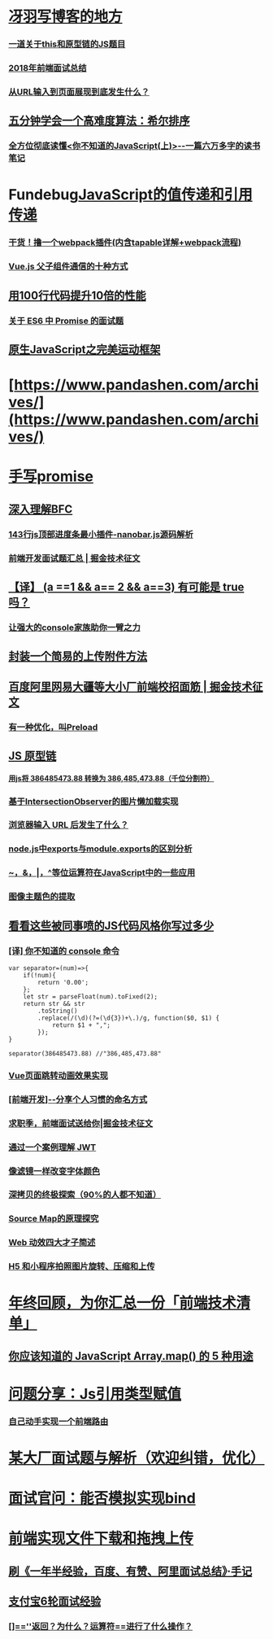 # [冴羽写博客的地方](https://github.com/mqyqingfeng/Blog)
### [一道关于this和原型链的JS题目](https://github.com/RicardoCao-Biker/RICO-BLOG/issues/16)
### [2018年前端面试总结](https://juejin.im/post/5bee888fe51d4557fe34e356)
### [从URL输入到页面展现到底发生什么？](https://juejin.im/post/5bf3ad55f265da61682afc9b)
## [五分钟学会一个高难度算法：希尔排序](https://juejin.im/post/5bf9f2285188256b0f5832a0)
### [全方位彻底读懂<你不知道的JavaScript(上)>--一篇六万多字的读书笔记](https://juejin.im/post/5bfaa2e26fb9a04a0440b0e4)
# Fundebug[JavaScript的值传递和引用传递](https://juejin.im/post/5beb934df265da61797460fd)
### [干货！撸一个webpack插件(内含tapable详解+webpack流程)](https://juejin.im/post/5beb8875e51d455e5c4dd83f)
### [Vue.js 父子组件通信的十种方式](https://juejin.im/post/5bd18c72e51d455e3f6e4334)
## [用100行代码提升10倍的性能](https://juejin.im/post/5bec223f5188250c102116b5)
### [关于 ES6 中 Promise 的面试题](https://juejin.im/post/5bd697cfe51d454c791cd1d5)
## [原生JavaScript之完美运动框架](https://juejin.im/post/5bd45cc3e51d4535115c7e41)
# [https://www.pandashen.com/archives/](https://www.pandashen.com/archives/)
# [手写promise](https://juejin.im/post/5bc7d9bef265da0af879a293)
## [深入理解BFC](https://juejin.im/post/5bc33d0d6fb9a05d1658afc7)
### [143行js顶部进度条最小插件-nanobar.js源码解析](https://juejin.im/post/5bcdb745e51d4536c65d1f27)
### [前端开发面试题汇总 | 掘金技术征文](https://juejin.im/post/5ba6e77e6fb9a05d0b14359b)
## [【译】 (a ==1 && a== 2 && a==3) 有可能是 true 吗？](http://elevenbeans.github.io/2018/01/23/nothing-is-impossible-for-javascript/)
### [让强大的console家族助你一臂之力](https://juejin.im/post/5b586ec06fb9a04fc436c9b3)
## [封装一个简易的上传附件方法](https://juejin.im/post/5bbc5619e51d450e8377b230)
## [百度阿里网易大疆等大小厂前端校招面筋 | 掘金技术征文](https://juejin.im/post/5bb470295188255c5e66f88f)
### [有一种优化，叫Preload](https://mp.weixin.qq.com/s?__biz=MzUxMTcwOTM4Mg==&mid=2247484163&idx=1&sn=16b9c907971683dd61cee251adcde79b&chksm=f96edaaace1953bcaf65a1adcf30b6d3dd66cf7b648ae59c4bf807d3f8bf460d5cd638e54ca1&token=946370022&lang=zh_CN#rd)
## [JS 原型链](https://github.com/libin1991/libin_Blog/issues/657)
#### [用js将 386485473.88 转换为 386,485,473.88（千位分割符） ](https://www.seoxiehui.cn/article-71899-1.html)
### [基于IntersectionObserver的图片懒加载实现](https://juejin.im/post/5bbc60e8f265da0af609cd04)
### [浏览器输入 URL 后发生了什么？](https://zhuanlan.zhihu.com/p/43369093)
### [node.js中exports与module.exports的区别分析](https://juejin.im/post/5bc82e485188255c42585c02)
### [~，&，|，^等位运算符在JavaScript中的一些应用](https://juejin.im/post/5bc42c5c6fb9a05d3a4b5f59)
### [图像主题色的提取](https://juejin.im/post/5bc84159e51d450ea1329d6c)
## [看看这些被同事喷的JS代码风格你写过多少](https://juejin.im/post/5becf928f265da61380ec986)
### [[译] 你不知道的 console 命令](https://juejin.im/post/5bf64218e51d45194266acb7)
```
var separator=(num)=>{
	if(!num){
		return '0.00';
	};
	let str = parseFloat(num).toFixed(2);
	return str && str
		.toString()
		.replace(/(\d)(?=(\d{3})+\.)/g, function($0, $1) {
			return $1 + ",";
		});
}

separator(386485473.88) //"386,485,473.88"
```
### [Vue页面跳转动画效果实现](https://juejin.im/post/5ba358a56fb9a05d2068401d)
### [[前端开发]--分享个人习惯的命名方式](https://juejin.im/post/5b6ad6b0e51d4519171766e2)
### [求职季，前端面试送给你|掘金技术征文](https://juejin.im/post/5ba4584df265da0ab719a93d)
### [通过一个案例理解 JWT](https://juejin.im/post/5ba37c50e51d450e664b3fc3)
### [像滤镜一样改变字体颜色](https://juejin.im/post/5ba27b25e51d450e4b1bf4ba)
### [深拷贝的终极探索（90%的人都不知道）](https://juejin.im/post/5bc1ae9be51d450e8b140b0c)
### [Source Map的原理探究](https://blog.fundebug.com/2018/10/12/understanding_frontend_source_map/)
### [Web 动效四大才子简述](https://juejin.im/post/5bc58bd9e51d450e721108a4)
### [H5 和小程序拍照图片旋转、压缩和上传](https://juejin.im/post/5baf4a04e51d450ea52fd9a4)
# [年终回顾，为你汇总一份「前端技术清单」](https://juejin.im/post/5bdfb387e51d452c8e0aa902)
## [你应该知道的 JavaScript Array.map() 的 5 种用途](https://www.css88.com/archives/10024)
# [问题分享：Js引用类型赋值](https://juejin.im/post/5becd0e9e51d4543cd17310c)
### [自己动手实现一个前端路由](https://juejin.im/post/5bf16b506fb9a049b22178b4)
# [某大厂面试题与解析（欢迎纠错，优化）](https://juejin.im/post/5be2fcd7f265da616d53aad0)
# [面试官问：能否模拟实现bind](https://juejin.im/post/5bec4183f265da616b1044d7)
# [前端实现文件下载和拖拽上传](https://juejin.im/post/5bf543d851882518eb1f5cc4)
## [刷《一年半经验，百度、有赞、阿里面试总结》·手记](https://juejin.im/post/5bfff5086fb9a049c84f2d24#heading-6)
## [支付宝6轮面试经验](https://juejin.im/post/5c0a90b1518825666808d1c5)
### [[]==''返回？为什么？运算符==进行了什么操作？](https://juejin.im/post/5c0b54a6518825061a2bd33b)
